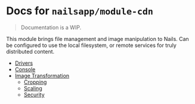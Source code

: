 # Docs for `nailsapp/module-cdn`
> Documentation is a WIP.


This module brings file management and image manipulation to Nails. Can be configured to use the local filesystem, or remote services for truly distributed content.

- [Drivers](drivers/README.md)
- [Console](console/README.md)
- [Image Transformation](transformation/README.md)
    - [Cropping](transformation/cropping.md)
    - [Scaling](transformation/scaling.md)
    - [Security](transformation/security.md)
